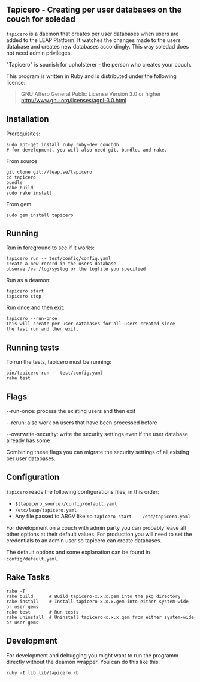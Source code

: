 Tapicero - Creating per user databases on the couch for soledad
------------------------------------------------------------

``tapicero`` is a daemon that creates per user databases when users are added to the LEAP Platform. It watches the changes made to the users database and creates new databases accordingly. This way soledad does not need admin privileges.

"Tapicero" is spanish for upholsterer - the person who creates your couch.

This program is written in Ruby and is distributed under the following license:

> GNU Affero General Public License
> Version 3.0 or higher
> http://www.gnu.org/licenses/agpl-3.0.html

Installation
---------------------

Prerequisites:

    sudo apt-get install ruby ruby-dev couchdb
    # for development, you will also need git, bundle, and rake.

From source:

    git clone git://leap.se/tapicero
    cd tapicero
    bundle
    rake build
    sudo rake install

From gem:

    sudo gem install tapicero

Running
--------------------

Run in foreground to see if it works:

    tapicero run -- test/config/config.yaml
    create a new record in the users database
    observe /var/log/syslog or the logfile you specified

Run as a deamon:

    tapicero start
    tapicero stop

Run once and then exit:

    tapicero --run-once
    This will create per user databases for all users created since
    the last run and then exit.

Running tests
---------------------

To run the tests, tapicero must be running:

    bin/tapicero run -- test/config.yaml
    rake test

Flags
---------------------

--run-once:
  process the existing users and then exit

--rerun:
  also work on users that have been processed before

--overwrite-security:
  write the security settings even if the user database already has some

Combining these flags you can migrate the security settings of all existing per user databases.


Configuration
---------------------

``tapicero`` reads the following configurations files, in this order:

* ``$(tapicero_source)/config/default.yaml``
* ``/etc/leap/tapicero.yaml``
* Any file passed to ARGV like so ``tapicero start -- /etc/tapicero.yaml``

For development on a couch with admin party you can probably leave all other options at their default values. For production you will need to set the credentials to an admin user so tapicero can create databases.

The default options and some explanation can be found in `config/default.yaml`.

Rake Tasks
----------------------------

    rake -T
    rake build      # Build tapicero-x.x.x.gem into the pkg directory
    rake install    # Install tapicero-x.x.x.gem into either system-wide or user gems
    rake test       # Run tests
    rake uninstall  # Uninstall tapicero-x.x.x.gem from either system-wide or user gems

Development
--------------------

For development and debugging you might want to run the programm directly without
the deamon wrapper. You can do this like this:

    ruby -I lib lib/tapicero.rb
